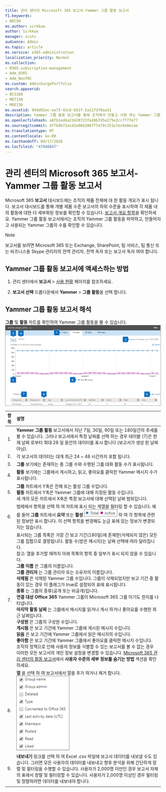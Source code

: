 ```yaml
---
title: 관리 센터의 Microsoft 365 보고서-Yammer 그룹 활동 보고서
f1.keywords:
- NOCSH
ms.author: sirkkuw
author: Sirkkuw
manager: scotv
audience: Admin
ms.topic: article
ms.service: o365-administration
localization_priority: Normal
ms.collection:
- M365-subscription-management
- Adm_O365
- Adm_NonTOC
ms.custom: AdminSurgePortfolio
search.appverid:
- BCS160
- MET150
- MOE150
ms.assetid: 94dd92ec-ea73-43c6-b51f-2a11fd78aa31
description: Yammer 그룹 활동 보고서를 통해 조직에서 만들고 사용 하는 Yammer 그룹의 수와 해당 활동을 파악할 수 있습니다.
ms.openlocfilehash: a8fb1ed4a22420723fa28b7d5a175e2ccf777e77
ms.sourcegitcommit: dffb9b72acd2e0bd286ff7e79c251e7ec6e8ecae
ms.translationtype: MT
ms.contentlocale: ko-KR
ms.lasthandoff: 09/17/2020
ms.locfileid: "47948847"
---
```

# <a name="microsoft-365-reports-in-the-admin-center---yammer-groups-activity-report"></a>관리 센터의 Microsoft 365 보고서-Yammer 그룹 활동 보고서

Microsoft 365 **보고서** 대시보드에는 조직의 제품 전체에 대 한 활동 개요가 표시 됩니다. 보고서 대시보드를 통해 개별 제품 수준 보고서의 하위 수준을 표시하여 각 제품 내의 활동에 대한 더 세부화된 정보를 확인할 수 있습니다. [보고서 개요 항목](activity-reports.md)을 확인하세요. Yammer 그룹 활동 보고서에서는 조직의 Yammer 그룹 활동을 파악하고, 만들어지고 사용되는 Yammer 그룹의 수를 확인할 수 있습니다.
  
> [!NOTE]
> 보고서를 보려면 Microsoft 365 또는 Exchange, SharePoint, 팀 서비스, 팀 통신 또는 비즈니스용 Skype 관리자의 전역 관리자, 전역 독자 또는 보고서 독자 여야 합니다.  

## <a name="how-to-get-to-the-yammer-groups-activity-report"></a>Yammer 그룹 활동 보고서에 액세스하는 방법

1. 관리 센터에서 **보고서** \> <a href="https://go.microsoft.com/fwlink/p/?linkid=2074756" target="_blank">사용 현황</a> 페이지를 참조하세요.

    
2. **보고서 선택** 드롭다운에서 **Yammer** \> **그룹 활동**을 선택 합니다.
  
## <a name="interpret-the-yammer-groups-activity-report"></a>Yammer 그룹 활동 보고서 해석

**그룹** 및 **활동** 차트를 확인하여 Yammer 그룹 활동을 볼 수 있습니다.<br/>![Yammer groups activity chart](../../media/4ba4ea03-2f74-4d86-8c63-2b18477c9769.png)
  
|항목|설명|
|:-----|:-----|
|1.  <br/> |**Yammer 그룹 활동** 보고서에서 지난 7일, 30일, 90일 또는 180일간의 추세를 볼 수 있습니다. 그러나 보고서에서 특정 날짜를 선택 하는 경우 테이블 (7)은 현재 날짜 로부터 최대 28 일 동안의 데이터를 표시 합니다 (보고서가 생성 된 날짜 아님).  <br/> |
|2.  <br/> |각 보고서의 데이터는 대개 최근 24 ~ 48 시간까지 포함 됩니다. <br/> |
|3.  <br/> |**그룹** 보기에는 존재하는 총 그룹 수와 수행된 그룹 대화 활동 수가 표시됩니다.  <br/> |
|4.  <br/> |**활동** 보기에는 그룹에서 게시하고, 읽고, 좋아요를 클릭한 Yammer 메시지 수가 표시됩니다.  <br/> |
|5.  <br/> | **그룹** 차트에서 Y축은 전체 또는 활성 그룹 수입니다.  <br/>  **활동** 차트에서 Y축은 Yammer 그룹에 대해 지정된 활동 수입니다.  <br/>  세 개의 모든 차트에서 X축은 특정 보고서에 대해 선택된 날짜 범위입니다.  <br/> |
|6.  <br/> |범례에서 항목을 선택 하 여 차트에 표시 되는 계열을 필터링 할 수 있습니다. 예를 들어 **그룹** 차트에서 **요약** 또는 **활성** ![ 합계 및 활성 아이콘을 선택 ](../../media/8eebd496-5955-4419-8d53-5f3ba1ad1c88.png) 하 여 각 항목에 관련 된 정보만 표시 합니다.   이 선택 항목을 변경해도 눈금 표에 있는 정보가 변경되지는 않습니다.  <br/> |
|7.  <br/> | 표시되는 그룹 목록은 가장 긴 보고 기간(180일)에 존재한(삭제되지 않은) 모든 그룹 집합으로 결정됩니다. 활동 수(받은 메시지)는 날짜 선택에 따라 달라집니다.  <br/> 참고: 열을 추가할 때까지 아래 목록의 항목 중 일부가 표시 되지 않을 수 있습니다.<br/>**그룹 이름** 은 그룹의 이름입니다.  <br/> **그룹 관리자** 는 그룹 관리자 또는 소유자의 이름입니다.  <br/> **삭제됨** 은 삭제된 Yammer 그룹 수입니다. 그룹이 삭제되었지만 보고 기간 중 활동이 있는 경우 이 플래그가 true로 설정되어 표에 표시됩니다.  <br/> **종류** 는 그룹의 종류(공개 또는 비공개)입니다.  <br/> **연결 대상 Office 365** Yammer 그룹이 Microsoft 365 그룹 이기도 한지를 나타냅니다.  <br/> **마지막 활동 날짜** 는 그룹에서 메시지를 읽거나 게시 하거나 좋아요를 수행한 최근 날짜입니다.  <br/> **구성원** 은 그룹의 구성원 수입니다.  <br/> **게시됨** 은 보고 기간에 Yammer 그룹에 게시된 메시지 수입니다.  <br/> **읽음** 은 보고 기간에 Yammer 그룹에서 읽은 메시지의 수입니다.  <br/> **좋아함** 은 보고 기간에 Yammer 그룹에서 좋아요를 클릭한 메시지 수입니다.  <br/>  조직의 정책으로 인해 사용자 정보를 식별할 수 있는 보고서를 볼 수 없는 경우 이러한 모든 보고서의 개인 정보 설정을 변경할 수 있습니다. [Microsoft 365 관리 센터의 활동 보고서](activity-reports.md)에서 **사용자 수준의 세부 정보를 숨기는 방법** 섹션을 확인 하세요.  <br/> |
|8.  <br/> |**열** 을 선택 하 여 보고서에서 열을 추가 하거나 제거 합니다.  <br/> ![Yammer groups activity - choose columns](../../media/31bd549b-363d-4888-a45d-7af6fedb3588.png)|
|9.  <br/> |**내보내기** 링크를 선택 하 여 Excel .csv 파일에 보고서 데이터를 내보낼 수도 있습니다. 그러면 모든 사용자의 데이터를 내보내고 향후 분석을 위해 간단하게 정렬 및 필터링을 수행할 수 있습니다. 사용자가 2,000명 미만인 경우 보고서 자체의 표에서 정렬 및 필터링할 수 있습니다. 사용자가 2,000명 이상인 경우 필터링 및 정렬하려면 데이터를 내보내야 합니다.  <br/> |
|||
   

